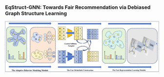 ### EqStruct-GNN: Towards Fair Recommendation via Debiased Graph Structure Learning
![image](https://github.com/Run-R-R/EqStruct-GNN/blob/main/Figure/EqStruct.png)
